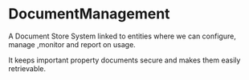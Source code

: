 # DocumentManagement

A Document Store System linked to entities where we can configure, manage ,monitor and report on usage.

It keeps important property documents secure and makes them easily retrievable.
